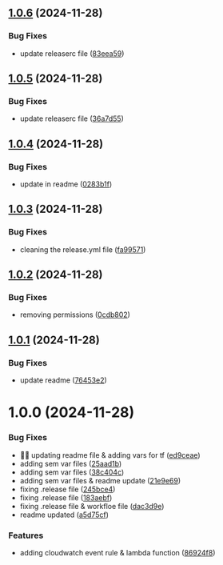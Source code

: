 ## [1.0.6](https://github.com/rishabNeu/aws-compliance/compare/v1.0.5...v1.0.6) (2024-11-28)


### Bug Fixes

* update releaserc file ([83eea59](https://github.com/rishabNeu/aws-compliance/commit/83eea59a7f59572461c652dafb05db7ea00aaa59))

## [1.0.5](https://github.com/rishabNeu/aws-compliance/compare/v1.0.4...v1.0.5) (2024-11-28)


### Bug Fixes

* update releaserc file ([36a7d55](https://github.com/rishabNeu/aws-compliance/commit/36a7d55690315b9ce767cf4c392af517f92b0fe9))

## [1.0.4](https://github.com/rishabNeu/aws-compliance/compare/v1.0.3...v1.0.4) (2024-11-28)


### Bug Fixes

* update in readme ([0283b1f](https://github.com/rishabNeu/aws-compliance/commit/0283b1feb99c5d3e5fdfc374b0811d77d65e7134))

## [1.0.3](https://github.com/rishabNeu/aws-compliance/compare/v1.0.2...v1.0.3) (2024-11-28)


### Bug Fixes

* cleaning the release.yml file ([fa99571](https://github.com/rishabNeu/aws-compliance/commit/fa99571394480f2f2d9000bdcf7e3ef92dfddaae))

## [1.0.2](https://github.com/rishabNeu/aws-compliance/compare/v1.0.1...v1.0.2) (2024-11-28)


### Bug Fixes

* removing permissions ([0cdb802](https://github.com/rishabNeu/aws-compliance/commit/0cdb8028a1686a70d3f25ed5390e8fab2e965690))

## [1.0.1](https://github.com/rishabNeu/aws-compliance/compare/v1.0.0...v1.0.1) (2024-11-28)


### Bug Fixes

* update readme ([76453e2](https://github.com/rishabNeu/aws-compliance/commit/76453e20f9259ba661f20d9f5978a3cb5000e6a3))

# 1.0.0 (2024-11-28)


### Bug Fixes

* 🥷🏻 updating readme file & adding vars for tf ([ed9ceae](https://github.com/rishabNeu/aws-compliance/commit/ed9ceae9b8a976b3ca5ad5ebd0ec50136a5aaddb))
* adding sem var files ([25aad1b](https://github.com/rishabNeu/aws-compliance/commit/25aad1b4d3c959da2ad30d77e9e1f5d7d5e61566))
* adding sem var files ([38c404c](https://github.com/rishabNeu/aws-compliance/commit/38c404c7ae25a3fae6eac7ba00e0cdd858ca3e45))
* adding sem var files & readme update ([21e9e69](https://github.com/rishabNeu/aws-compliance/commit/21e9e69f4b9eef8d529dcfd63b91af711ed14979))
* fixing .release file ([245bce4](https://github.com/rishabNeu/aws-compliance/commit/245bce447b5d45ed4ec85fbdacd21c9aeecd2283))
* fixing .release file ([183aebf](https://github.com/rishabNeu/aws-compliance/commit/183aebf02196e115985a33886f153e68b2cdaacf))
* fixing .release file & workfloe file ([dac3d9e](https://github.com/rishabNeu/aws-compliance/commit/dac3d9e915dff324ffb91b9fcd5d0f2f06d23106))
* readme updated ([a5d75cf](https://github.com/rishabNeu/aws-compliance/commit/a5d75cfc6cf83d4ac6e12953ab7d9866505c6387))


### Features

* adding cloudwatch event rule & lambda function ([86924f8](https://github.com/rishabNeu/aws-compliance/commit/86924f8b8a0950272fcac3580ba4fa171861bb10))
